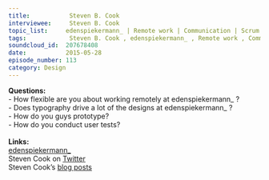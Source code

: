 ```yaml
--- 
title:           Steven B. Cook 
interviewee:     Steven B. Cook 
topic_list:     edenspiekermann_ | Remote work | Communication | Scrum | Pairing | Typography-driven design | Letterpress workshops | Prototyping | User testing
tags:            Steven B. Cook , edenspiekermann_ , Remote work , Communication , Scrum , Pairing , Typography-driven design , Letterpress workshops , Prototyping , User testing
soundcloud_id:  207678408
date:           2015-05-28
episode_number: 113
category: Design
---
```


<p class="show_notes_display"><b>Questions:</b><br>- How flexible are you about working remotely at edenspiekermann_ ?<br>- Does typography drive a lot of the designs at edenspiekermann_ ?<br>- How do you guys prototype?<br>- How do you conduct user tests?<br><br><b>Links:</b><br><a rel="nofollow" target="_blank" href="http://www.edenspiekermann.com/">edenspiekermann_</a><br>Steven Cook on <a rel="nofollow" target="_blank" href="https://twitter.com/sberlincook">Twitter</a><br>Steven Cook’s <a rel="nofollow" target="_blank" href="http://www.edenspiekermann.com/people/steven-cook">blog posts</a><br><br></p>
